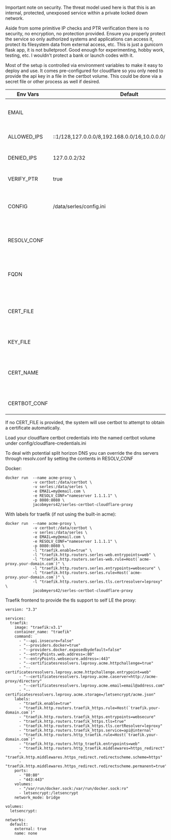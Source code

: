 Important note on security. The threat model used here is that this is an internal, protected, unexposed service within a private locked down network.

Aside from some primitive IP checks and PTR verification there is no security, no encryption, no protection provided. Ensure you properly protect the service so only authorized systems and applications can access it, protect its filesystem data from external access, etc. This is just a gunicorn flask app, it is not bulletproof. Good enough for experimenting, hobby work, testing, etc. I wouldn't protect a bank or launch codes with it.

Most of the setup is controlled via environment variables to make it easy to deploy and use. It comes pre-configured for cloudflare so you only need to provide the api key in a file in the certbot volume. This could be done via a secret file or other process as well if desired.

| Env Vars     | Default                                                     | Notes                                                                                 |
| ------------ | ----------------------------------------------------------- | ------------------------------------------------------------------------------------- |
| EMAIL        | <none>                                                      | Email for certbot account registration                                                |
| ALLOWED_IPS  | ::1/128,127.0.0.0/8,192.168.0.0/16,10.0.0.0/8,172.16.0.0/16 | CSV list of allowed IP CIDRs                                                          |
| DENIED_IPS   | 127.0.0.2/32                                                | CSV list of denied IP CIDRs                                                           |
| VERIFY_PTR   | true                                                        | true to require a valid PTR for request                                               |
| CONFIG       | /data/serles/config.ini                                     | path to fully custom config.ini for serles if not using ENV vars                      |
| RESOLV_CONF  | <none>                                                      | content to write to /etc/resolv.conf (ie: nameserver 1.1.1.1)                         |
| FQDN         | <none>                                                      | Fully qualified domain name for the server to enable HTTPS mode                       |
| CERT_FILE    | <none>                                                      | Path to a custom SSL certificate file (PEM). If not set, ACME will be used            |
| KEY_FILE     | <none>                                                      | Path to the private key for CERT_FILE                                                 |
| CERT_NAME    | <none>                                                      | Certificate name to use for certbot when using automatic HTTPS                        |
| CERTBOT_CONF | <none>                                                      | Contents to append to the certbot config                                              |

If no CERT_FILE is provided, the system will use certbot to attempt to obtain a certificate automatically.

Load your cloudflare certbot credentials into the named certbot volume under config/cloudflare-credentials.ini

To deal with potential split horizon DNS you can override the dns servers through resolv.conf by setting the contents in RESOLV_CONF

Docker:
```
docker run  --name acme-proxy \
            -v certbot:/data/certbot \
            -v serles:/data/serles \
            -e EMAIL=my@email.com \
            -e RESOLV_CONF="nameserver 1.1.1.1" \
            -p 8080:8080 \
            jacobmyers42/serles-certbot-cloudflare-proxy
```

With labels for traefik (if not using the built-in acme):
```
docker run  --name acme-proxy \
            -v certbot:/data/certbot \
            -v serles:/data/serles \
            -e EMAIL=my@email.com \
            -e RESOLV_CONF="nameserver 1.1.1.1" \
            -p 8080:8080 \
            -l "traefik.enable=true" \
            -l "traefik.http.routers.serles-web.entrypoints=web" \
            -l "traefik.http.routers.serles-web.rule=Host(`acme-proxy.your-domain.com`)" \
            -l "traefik.http.routers.serles.entrypoints=websecure" \
            -l "traefik.http.routers.serles.rule=Host(`acme-proxy.your-domain.com`)" \
            -l "traefik.http.routers.serles.tls.certresolver=leproxy" \
            jacobmyers42/serles-certbot-cloudflare-proxy
```

Traefik frontend to provide the tls support to self LE the proxy:
```
version: "3.3"

services:
  traefik:
    image: "traefik:v3.1"
    container_name: "traefik"
    command:
      - "--api.insecure=false"
      - "--providers.docker=true"
      - "--providers.docker.exposedbydefault=false"
      - "--entryPoints.web.address=:80"
      - "--entryPoints.websecure.address=:443"
      - "--certificatesresolvers.leproxy.acme.httpchallenge=true"
      - "--certificatesresolvers.leproxy.acme.httpchallenge.entrypoint=web"
      - "--certificatesresolvers.leproxy.acme.caserver=http://acme-proxy/directory"
      - "--certificatesresolvers.leproxy.acme.email=email@address.com"
      - "--certificatesresolvers.leproxy.acme.storage=/letsencrypt/acme.json"
    labels:
      - "traefik.enable=true"  
      - "traefik.http.routers.traefik_https.rule=Host(`traefik.your-domain.com`)"
      - "traefik.http.routers.traefik_https.entrypoints=websecure"
      - "traefik.http.routers.traefik_https.tls=true"
      - "traefik.http.routers.traefik_https.tls.certResolver=leproxy"
      - "traefik.http.routers.traefik_https.service=api@internal"
      - "traefik.http.routers.http_traefik.rule=Host(`traefik.your-domain.com`)"
      - "traefik.http.routers.http_traefik.entrypoints=web"
      - "traefik.http.routers.http_traefik.middlewares=https_redirect"
      - "traefik.http.middlewares.https_redirect.redirectscheme.scheme=https"
      - "traefik.http.middlewares.https_redirect.redirectscheme.permanent=true"
    ports:
      - "80:80"
      - "443:443"
    volumes:
      - "/var/run/docker.sock:/var/run/docker.sock:ro"
      - letsencrypt:/letsencrypt
    network_mode: bridge

volumes:
  letsencrypt:

networks:
  default:
    external: true
    name: none
```
